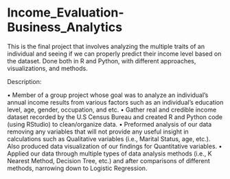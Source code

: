 # Income_Evaluation-Business_Analytics
This is the final project that involves analyzing the multiple traits of an individual and seeing if we can properly predict their income level based on the dataset. Done both in R and Python, with different approaches, visualizations, and methods.

Description:

•	Member of a group project whose goal was to analyze an individual’s annual income results from various factors such as an individual’s education level, age, gender, occupation, and etc. 
•	Gather real and credible income dataset recorded by the U.S Census Bureau and created R and Python code (using RStudio) to clean/organize data.
•	Preformed analysis of our data removing any variables that will not provide any useful insight in calculations such as Qualitative variables (i.e., Marital Status, age, etc.).  Also produced data visualization of our findings for Quantitative variables.
•	Applied our data through multiple types of data analysis methods (i.e., K Nearest Method, Decision Tree, etc.) and after comparisons of different methods, narrowing down to Logistic Regression.
